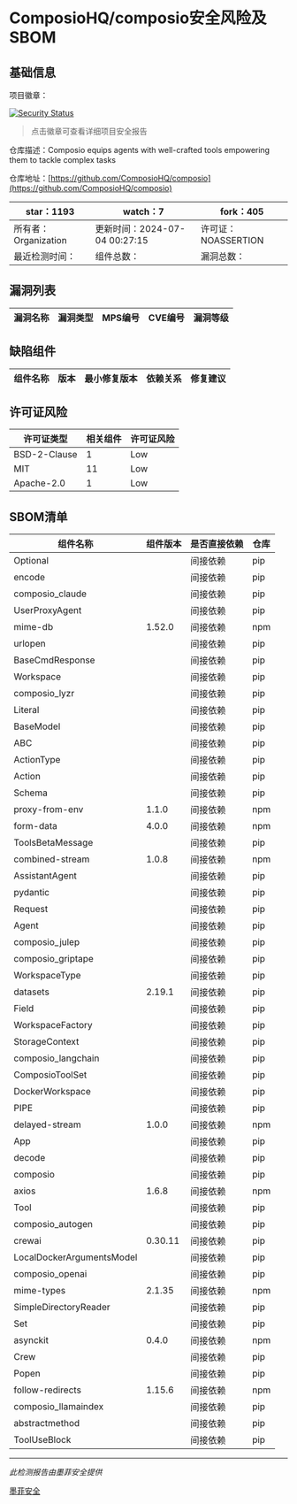 # ComposioHQ/composio安全风险及SBOM

## 基础信息

项目徽章：

[![Security Status](https://www.murphysec.com/platform3/v31/badge/1808570342985170944.svg)](https://www.murphysec.com/console/report/1808570342452494336/1808570342985170944)

> 点击徽章可查看详细项目安全报告

仓库描述：Composio equips agents with well-crafted tools empowering them to tackle complex tasks

仓库地址：[https://github.com/ComposioHQ/composio](https://github.com/ComposioHQ/composio)

| star：1193 | watch：7 | fork：405 |
| ----------- | -------------- | ------------ |
| 所有者：Organization | 更新时间：2024-07-04 00:27:15 | 许可证：NOASSERTION |
| 最近检测时间： | 组件总数： | 漏洞总数： |




## 漏洞列表

| 漏洞名称 | 漏洞类型 | MPS编号 | CVE编号 | 漏洞等级 |
| ------- | ------ | ------- | ------ | ----- |





## 缺陷组件

| 组件名称 | 版本 | 最小修复版本 | 依赖关系 | 修复建议 |
| -------- | ---- | ------------ | -------- | -------- |





## 许可证风险

| 许可证类型 | 相关组件 | 许可证风险 |
| ---------- | -------- | ---------- |
|BSD-2-Clause|1|Low|
|MIT|11|Low|
|Apache-2.0|1|Low|




## SBOM清单

| 组件名称 | 组件版本 | 是否直接依赖 | 仓库 |
| -------- | -------- | ------------ | ---- |
|Optional||间接依赖|pip|
|encode||间接依赖|pip|
|composio_claude||间接依赖|pip|
|UserProxyAgent||间接依赖|pip|
|mime-db|1.52.0|间接依赖|npm|
|urlopen||间接依赖|pip|
|BaseCmdResponse||间接依赖|pip|
|Workspace||间接依赖|pip|
|composio_lyzr||间接依赖|pip|
|Literal||间接依赖|pip|
|BaseModel||间接依赖|pip|
|ABC||间接依赖|pip|
|ActionType||间接依赖|pip|
|Action||间接依赖|pip|
|Schema||间接依赖|pip|
|proxy-from-env|1.1.0|间接依赖|npm|
|form-data|4.0.0|间接依赖|npm|
|ToolsBetaMessage||间接依赖|pip|
|combined-stream|1.0.8|间接依赖|npm|
|AssistantAgent||间接依赖|pip|
|pydantic||间接依赖|pip|
|Request||间接依赖|pip|
|Agent||间接依赖|pip|
|composio_julep||间接依赖|pip|
|composio_griptape||间接依赖|pip|
|WorkspaceType||间接依赖|pip|
|datasets|2.19.1|间接依赖|pip|
|Field||间接依赖|pip|
|WorkspaceFactory||间接依赖|pip|
|StorageContext||间接依赖|pip|
|composio_langchain||间接依赖|pip|
|ComposioToolSet||间接依赖|pip|
|DockerWorkspace||间接依赖|pip|
|PIPE||间接依赖|pip|
|delayed-stream|1.0.0|间接依赖|npm|
|App||间接依赖|pip|
|decode||间接依赖|pip|
|composio||间接依赖|pip|
|axios|1.6.8|间接依赖|npm|
|Tool||间接依赖|pip|
|composio_autogen||间接依赖|pip|
|crewai|0.30.11|间接依赖|pip|
|LocalDockerArgumentsModel||间接依赖|pip|
|composio_openai||间接依赖|pip|
|mime-types|2.1.35|间接依赖|npm|
|SimpleDirectoryReader||间接依赖|pip|
|Set||间接依赖|pip|
|asynckit|0.4.0|间接依赖|npm|
|Crew||间接依赖|pip|
|Popen||间接依赖|pip|
|follow-redirects|1.15.6|间接依赖|npm|
|composio_llamaindex||间接依赖|pip|
|abstractmethod||间接依赖|pip|
|ToolUseBlock||间接依赖|pip|


------

*此检测报告由墨菲安全提供*

[墨菲安全](www.murphysec.com)